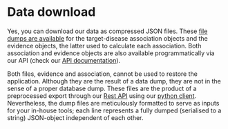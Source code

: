 # Data download

Yes, you can download our data as compressed JSON files. These [file dumps are available](http://www.targetvalidation.org/downloads/data) for the target-disease association objects and the evidence objects, the latter used to calculate each association. Both association and evidence objects are also available programmatically via our API \(check our [API documentation](http://api.opentargets.io/v3/platform/docs)\).

Both files, evidence and association, cannot be used to restore the application. Although they are the result of a data dump, they are not in the sense of a proper database dump. These files are the product of a preprocessed export through our [Rest API](http://api.opentargets.io/v3/platform/docs) using our [python client](https://github.com/opentargets/opentargets-py). Nevertheless, the dump files are meticulously formatted to serve as inputs for your in-house tools; each line represents a fully dumped \(serialised to a string\) JSON-object independent of each other.


